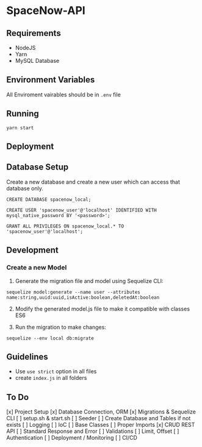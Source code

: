 # SpaceNow-API


## Requirements

- NodeJS
- Yarn
- MySQL Database



## Environment Variables

All Enviroment vairables should be in `.env` file





## Running

`yarn start`



## Deployment



## Database Setup

Create a new database and create a new user which can access that database only.

`CREATE DATABASE spacenow_local;`

`CREATE USER 'spacenow_user'@'localhost' IDENTIFIED WITH mysql_native_password BY '<password>';`

`GRANT ALL PRIVILEGES ON spacenow_local.* TO 'spacenow_user'@'localhost';`



## Development


### Create a new Model

1. Generate the migration file and model using Sequelize CLI:

`sequelize model:generate --name user --attributes name:string,uuid:uuid,isActive:boolean,deletedAt:boolean`

2. Modify the generated model.js file to make it compatible with classes ES6

3. Run the migration to make changes:

`sequelize --env local db:migrate`



## Guidelines

- Use `use strict` option in all files
- create `index.js` in all folders


## To Do

[x] Project Setup
[x] Database Connection, ORM
[x] Migrations & Sequelize CLI
[ ] setup.sh & start.sh
[ ] Seeder
    [ ] Create Database and Tables if not exists
[ ] Logging
[ ] IoC
[ ] Base Classes
[ ] Proper Imports
[x] CRUD REST API
[ ] Standard Response and Error
[ ] Validations
[ ] Limit, Offset
[ ] Authentication
[ ] Deployment / Monitoring
[ ] CI/CD